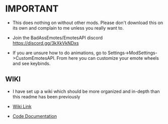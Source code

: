 # IMPORTANT

- This does nothing on without other mods. Please don't download this on its own and complain to me unless you really want to.

- Join the BadAssEmotes/EmotesAPI discord https://discord.gg/3kXkVkNDxs

- If you are unsure how to do animations, go to Settings->ModSettings->CustomEmotesAPI. From here you can customize your emote wheels and see keybinds.

## WIKI

- I have set up a wiki which should be more organized and in-depth than this readme has been previously

- [Wiki Link](https://github.com/ToastedOven/CustomEmotesAPI/wiki)

- [Code Documentation](https://github.com/ToastedOven/CustomEmotesAPI/wiki/Documentation)